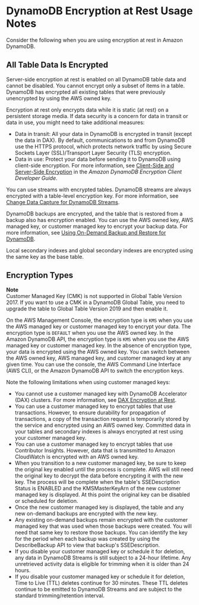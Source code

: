 # DynamoDB Encryption at Rest Usage Notes<a name="encryption.usagenotes"></a>

Consider the following when you are using encryption at rest in Amazon DynamoDB\.

## All Table Data Is Encrypted<a name="encryption.usagenotes.tabledata"></a>

Server\-side encryption at rest is enabled on all DynamoDB table data and cannot be disabled\. You cannot encrypt only a subset of items in a table\. DynamoDB has encrypted all existing tables that were previously unencrypted by using the AWS owned key\.

Encryption at rest only encrypts data while it is static \(at rest\) on a persistent storage media\. If data security is a concern for data in transit or data in use, you might need to take additional measures:
+ Data in transit: All your data in DynamoDB is encrypted in transit \(except the data in DAX\)\. By default, communications to and from DynamoDB use the HTTPS protocol, which protects network traffic by using Secure Sockets Layer \(SSL\)/Transport Layer Security \(TLS\) encryption\.
+ Data in use: Protect your data before sending it to DynamoDB using client\-side encryption\. For more information, see [Client\-Side and Server\-Side Encryption](https://docs.aws.amazon.com/dynamodb-encryption-client/latest/devguide/client-server-side.html) in the *Amazon DynamoDB Encryption Client Developer Guide*\.

You can use streams with encrypted tables\. DynamoDB streams are always encrypted with a table\-level encryption key\. For more information, see [Change Data Capture for DynamoDB Streams](Streams.md)\.

DynamoDB backups are encrypted, and the table that is restored from a backup also has encryption enabled\. You can use the AWS owned key, AWS managed key, or customer managed key to encrypt your backup data\. For more information, see [Using On\-Demand Backup and Restore for DynamoDB](BackupRestore.md)\.

Local secondary indexes and global secondary indexes are encrypted using the same key as the base table\.

## Encryption Types<a name="encryption.usagenotes.encryptiontypes"></a>

**Note**  
Customer Managed Key \(CMK\) is not supported in Global Table Version 2017\. If you want to use a CMK in a DynamoDB Global Table, you need to upgrade the table to Global Table Version 2019 and then enable it\.

On the AWS Management Console, the encryption type is `KMS` when you use the AWS managed key or customer managed key to encrypt your data\. The encryption type is `DEFAULT` when you use the AWS owned key\. In the Amazon DynamoDB API, the encryption type is `KMS` when you use the AWS managed key or customer managed key\. In the absence of encryption type, your data is encrypted using the AWS owned key\. You can switch between the AWS owned key, AWS managed key, and customer managed key at any given time\. You can use the console, the AWS Command Line Interface \(AWS CLI\), or the Amazon DynamoDB API to switch the encryption keys\.

Note the following limitations when using customer managed keys:
+ You cannot use a customer managed key with DynamoDB Accelerator \(DAX\) clusters\. For more information, see [DAX Encryption at Rest](DAXEncryptionAtRest.md)\.
+ You can use a customer managed key to encrypt tables that use transactions\. However, to ensure durability for propagation of transactions, a copy of the transaction request is temporarily stored by the service and encrypted using an AWS owned key\. Committed data in your tables and secondary indexes is always encrypted at rest using your customer managed key\.
+ You can use a customer managed key to encrypt tables that use Contributor Insights\. However, data that is transmitted to Amazon CloudWatch is encrypted with an AWS owned key\.
+ When you transition to a new customer managed key, be sure to keep the original key enabled until the process is complete\. AWS will still need the original key to decrypt the data before encrypting it with the new key\. The process will be complete when the table's SSEDescription Status is ENABLED and the KMSMasterKeyArn of the new customer managed key is displayed\. At this point the original key can be disabled or scheduled for deletion\.
+ Once the new customer managed key is displayed, the table and any new on\-demand backups are encrypted with the new key\.
+ Any existing on\-demand backups remain encrypted with the customer managed key that was used when those backups were created\. You will need that same key to restore those backups\. You can identify the key for the period when each backup was created by using the DescribeBackup API to view that backup's SSEDescription\.
+ If you disable your customer managed key or schedule it for deletion, any data in DynamoDB Streams is still subject to a 24\-hour lifetime\. Any unretrieved activity data is eligible for trimming when it is older than 24 hours\.
+ If you disable your customer managed key or schedule it for deletion, Time to Live \(TTL\) deletes continue for 30 minutes\. These TTL deletes continue to be emitted to DynamoDB Streams and are subject to the standard trimming/retention interval\.